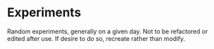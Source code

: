 # Experiments

Random experiments, generally on a given day. Not to be refactored or edited after use. If desire to do so, recreate rather than modify.